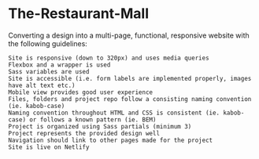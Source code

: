 # The-Restaurant-Mall
Converting a design into a multi-page, functional, responsive website with the following guidelines:

    Site is responsive (down to 320px) and uses media queries
    Flexbox and a wrapper is used
    Sass variables are used
    Site is accessible (i.e. form labels are implemented properly, images have alt text etc.)
    Mobile view provides good user experience
    Files, folders and project repo follow a consisting naming convention (ie. kabob-case)
    Naming convention throughout HTML and CSS is consistent (ie. kabob-case) or follows a known pattern (ie. BEM)
    Project is organized using Sass partials (minimum 3)
    Project represents the provided design well
    Navigation should link to other pages made for the project
    Site is live on Netlify
